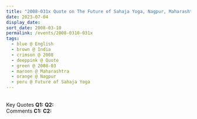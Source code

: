 ```yaml
---
title: "2008-031x Quote on The Future of Sahaja Yoga, Nagpur, Maharashtra, India (other date 032x)"
date: 2023-07-04
display_date: 
sort_date: 2008-03-10
permalink: /events/2008-0310-031x
tags:
  - blue @ English
  - brown @ India
  - crimson @ 2008
  - deeppink @ Quote
  - green @ 2008-03
  - maroon @ Maharashtra
  - orange @ Nagpur
  - peru @ Future of Sahaja Yoga
---
```


<br>

<wave-list>
  <list-title color="DarkSeaGreen" width="55">Key Quotes</list-title>
  <list-item color="BlanchedAlmond" width="280"><b>Q1:</b> <i></i></list-item>
  <list-item color="Lavender" width="280"><b>Q2:</b> <i></i></list-item>
</wave-list>

<br>

<wave-list>
  <list-title color="DarkSeaGreen" width="55">Comments</list-title>
  <list-item color="BlanchedAlmond" width="280"><b>C1:</b> <i></i></list-item>
  <list-item color="Lavender" width="280"><b>C2:</b> <i></i></list-item>
</wave-list>